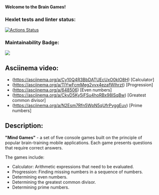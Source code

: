 
#### Welcome to the Brain Games! 
### Hexlet tests and linter status:
[![Actions Status](https://github.com/PriseThePepe/java-project-61/actions/workflows/hexlet-check.yml/badge.svg)](https://github.com/PriseThePepe/java-project-61/actions)
### Maintainability Badge:
<a href="https://codeclimate.com/github/PriseThePepe/java-project-61/maintainability"><img src="https://api.codeclimate.com/v1/badges/449c2da54d6b5400228b/maintainability" /></a>
## Asciinema video:
* (https://asciinema.org/a/Cy10Q4R3BbDATUEcUxO0klO8H) [Calculator]
* (https://asciinema.org/a/TIYwFcmMeg2vvx4ezafWIhrzt)  [Progression] 
* (https://asciinema.org/a/648506)  [Even numbers]
* (https://asciinema.org/a/CkyD5Ky5jFSu4hoRBx98ISqBw) [Greatest common divisor]
* (https://asciinema.org/a/N2Esm7Rfn5WpN5qUfrPvggEuv) [Prime numbers]
## Description:
**"Mind Games"** - a set of five console games built on the principle of popular brain-training mobile applications.
Each game presents questions that require correct answers.

The games include:
* Calculator: Arithmetic expressions that need to be evaluated.
* Progression: Finding missing numbers in a sequence of numbers.
* Determining even numbers.
* Determining the greatest common divisor.
* Determining prime numbers.
